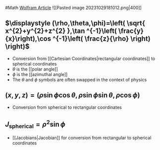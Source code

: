 #Math 
[Wolfram Article](https://mathworld.wolfram.com/SphericalCoordinates.html)
![[Pasted image 20231029181012.png|400]]
## $\displaystyle (\rho,\theta,\phi)=\left( \sqrt{ x^{2}+y^{2}+z^{2} },\tan ^{-1}\left( \frac{y}{x}\right),\cos ^{-1}\left( \frac{z}{\rho} \right) \right)$
* Conversion from [[Cartesian Coordinates|rectangular coordinates]] to spherical coordinates
* $\displaystyle \theta$ is the [[polar angle]]
* $\displaystyle \phi$ is the [[azimuthal angle]]
* The $\displaystyle \theta$ and $\displaystyle \phi$ symbols are often swapped in the context of physics
## $\displaystyle (x,y,z)=(\rho \sin \phi \cos \theta,\rho \sin \phi \sin \theta,\rho \cos \phi)$
* Conversion from spherical to rectangular coordinates
## $\displaystyle J_{\text{spherical}}=\rho^{2}\sin\phi$
* [[Jacobians|Jacobian]] for conversion from rectangular to spherical coordinates